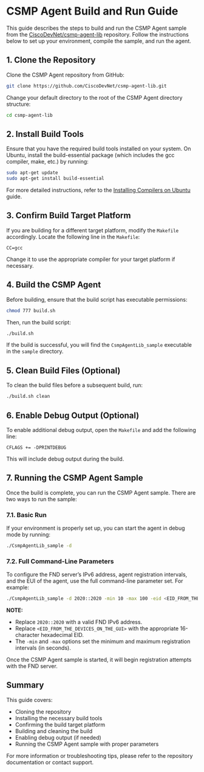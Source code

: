 # CSMP Agent Build and Run Guide

This guide describes the steps to build and run the CSMP Agent sample from the [CiscoDevNet/csmp-agent-lib](https://github.com/CiscoDevNet/csmp-agent-lib) repository. Follow the instructions below to set up your environment, compile the sample, and run the agent.

## 1. Clone the Repository

Clone the CSMP Agent repository from GitHub:

```bash
git clone https://github.com/CiscoDevNet/csmp-agent-lib.git
```

Change your default directory to the root of the CSMP Agent directory structure:

```bash
cd csmp-agent-lib
```

## 2. Install Build Tools

Ensure that you have the required build tools installed on your system. On Ubuntu, install the build-essential package (which includes the gcc compiler, make, etc.) by running:

```bash
sudo apt-get update
sudo apt-get install build-essential
```

For more detailed instructions, refer to the [Installing Compilers on Ubuntu](https://help.ubuntu.com/community/InstallingCompilers) guide.

## 3. Confirm Build Target Platform

If you are building for a different target platform, modify the `Makefile` accordingly. Locate the following line in the `Makefile`:

```make
CC=gcc
```

Change it to use the appropriate compiler for your target platform if necessary.

## 4. Build the CSMP Agent

Before building, ensure that the build script has executable permissions:

```bash
chmod 777 build.sh
```

Then, run the build script:

```bash
./build.sh
```

If the build is successful, you will find the `CsmpAgentLib_sample` executable in the `sample` directory.

## 5. Clean Build Files (Optional)

To clean the build files before a subsequent build, run:

```bash
./build.sh clean
```

## 6. Enable Debug Output (Optional)

To enable additional debug output, open the `Makefile` and add the following line:

```make
CFLAGS += -DPRINTDEBUG
```

This will include debug output during the build.

## 7. Running the CSMP Agent Sample

Once the build is complete, you can run the CSMP Agent sample. There are two ways to run the sample:

### 7.1. Basic Run

If your environment is properly set up, you can start the agent in debug mode by running:

```bash
./CsmpAgentLib_sample -d
```

### 7.2. Full Command-Line Parameters

To configure the FND server’s IPv6 address, agent registration intervals, and the EUI of the agent, use the full command-line parameter set. For example:

```bash
./CsmpAgentLib_sample -d 2020::2020 -min 10 -max 100 -eid <EID_FROM_THE_DEVICES_ON_THE_GUI>
```

**NOTE:**  
- Replace `2020::2020` with a valid FND IPv6 address.
- Replace `<EID_FROM_THE_DEVICES_ON_THE_GUI>` with the appropriate 16-character hexadecimal EID.
- The `-min` and `-max` options set the minimum and maximum registration intervals (in seconds).

Once the CSMP Agent sample is started, it will begin registration attempts with the FND server.

## Summary

This guide covers:
- Cloning the repository
- Installing the necessary build tools
- Confirming the build target platform
- Building and cleaning the build
- Enabling debug output (if needed)
- Running the CSMP Agent sample with proper parameters

For more information or troubleshooting tips, please refer to the repository documentation or contact support.